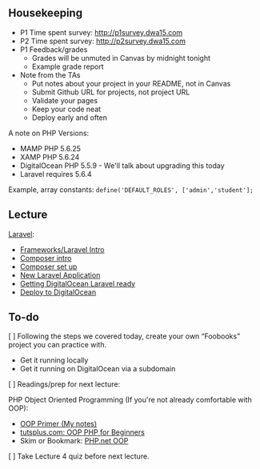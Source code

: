 ## Housekeeping

+ P1 Time spent survey: <http://p1survey.dwa15.com>
+ P2 Time spent survey: <http://p2survey.dwa15.com>
+ P1 Feedback/grades
    + Grades will be unmuted in Canvas by midnight tonight
    + Example grade report
+ Note from the TAs
    + Put notes about your project in your README, not in Canvas
    + Submit Github URL for projects, not project URL
    + Validate your pages
    + Keep your code neat
    + Deploy early and often

A note on PHP Versions:

+ MAMP PHP 5.6.25
+ XAMP PHP 5.6.24
+ DigitalOcean PHP 5.5.9 - We'll talk about upgrading this today
+ Laravel requires 5.6.4

Example, array constants: `define('DEFAULT_ROLES', ['admin','student'];`




## Lecture

[Laravel](https://github.com/susanBuck/dwa15-fall2016-notes/tree/master/03_Laravel):

+ [Frameworks/Laravel Intro](https://github.com/susanBuck/dwa15-fall2016-notes/blob/master/03_Laravel/01_Laravel_Intro.md)
+ [Composer intro](https://github.com/susanBuck/dwa15-fall2016-notes/blob/master/03_Laravel/02_Composer_Intro.md)
+ [Composer set up](https://github.com/susanBuck/dwa15-fall2016-notes/blob/master/03_Laravel/03_Composer_Setup.md)
+ [New Laravel Application](https://github.com/susanBuck/dwa15-fall2016-notes/blob/master/03_Laravel/04_New_Laravel_Application.md)
+ [Getting DigitalOcean Laravel ready](https://github.com/susanBuck/dwa15-fall2016-notes/blob/master/03_Laravel/05_Getting_DigitalOcean_Laravel_Ready.md)
+ [Deploy to DigitalOcean](https://github.com/susanBuck/dwa15-fall2016-notes/blob/master/03_Laravel/06_Deploy_to_DigitalOcean.md)




## To-do

[ ] Following the steps we covered today, create your own &ldquo;Foobooks&rdquo; project you can practice with.

+ Get it running locally
+ Get it running on DigitalOcean via a subdomain

[ ] Readings/prep for next lecture:

PHP Object Oriented Programming (If you're not already comfortable with OOP):

* [OOP Primer (My notes)](https://github.com/susanBuck/dwa15-fall2016-notes/blob/master/03_Laravel/00_OOP_Primer.md)
* [tutsplus.com: OOP PHP for Beginners](http://net.tutsplus.com/tutorials/php/object-oriented-php-for-beginners/)
* Skim or Bookmark: [PHP.net OOP](http://www.php.net/manual/en/language.oop5.php)

[ ] Take Lecture 4 quiz before next lecture.
